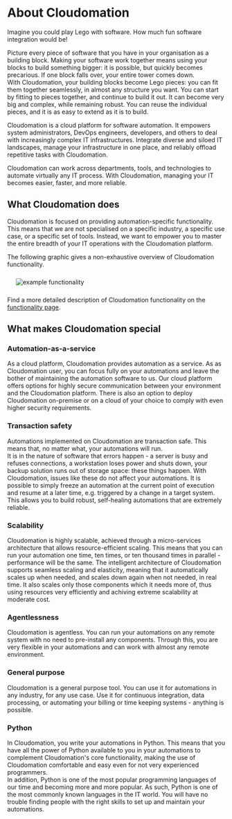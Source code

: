 # About Cloudomation

Imagine you could play Lego with software. How much fun software integration would be!

Picture every piece of software that you have in your organisation as a building block. Making your software work together means using your blocks to build something bigger: it is possible, but quickly becomes precarious. If one block falls over, your entire tower comes down.  
With Cloudomation, your building blocks become Lego pieces: you can fit them together seamlessly, in almost any structure you want. You can start by fitting to pieces together, and continue to build it out. It can become very big and complex, while remaining robust. You can reuse the individual pieces, and it is as easy to extend as it is to build.

Cloudomation is a cloud platform for software automation. It empowers system administrators, DevOps engineers, developers, and others to deal with increasingly complex IT infrastructures. Integrate diverse and siloed IT landscapes, manage your infrastructure in one place, and reliably offload repetitive tasks with Cloudomation.

Cloudomation can work across departments, tools, and technologies to automate virtually any IT process. With Cloudomation, managing your IT becomes easier, faster, and more reliable.

## What Cloudomation does
Cloudomation is focused on providing automation-specific functionality. This means that we are not specialised on a specific industry, a specific use case, or a specific set of tools. Instead, we want to empower you to master the entire breadth of your IT operations with the Cloudomation platform.

The following graphic gives a non-exhaustive overview of Cloudomation functionality.

<img src="/sitedata/images/Cloudomation_functionality.PNG" alt="example functionality" class="fullsize d-none d-md-block" style="float:center; margin: 10px 20px"/>

Find a more detailed description of Cloudomation functionality on the [functionality page](/site/Functionality).

## What makes Cloudomation special

### Automation-as-a-service
As a cloud platform, Cloudomation provides automation as a service. As as Cloudomation user, you can focus fully on your automations and leave the bother of maintaining the automation software to us. Our cloud platform offers options for highly secure communication between your environment and the Cloudomation platform. There is also an option to deploy Cloudomation on-premise or on a cloud of your choice to comply with even higher security requirements.

### Transaction safety
Automations implemented on Cloudomation are transaction safe. This means that, no matter what, your automations will run.  
It is in the nature of software that errors happen - a server is busy and refuses connections, a workstation loses power and shuts down, your backup solution runs out of storage space: these things happen. With Cloudomation, issues like these do not affect your automations. It is possible to simply freeze an automation at the current point of execution and resume at a later time, e.g. triggered by a change in a target system.  
This allows you to build robust, self-healing automations that are extremely reliable.

### Scalability
Cloudomation is highly scalable, achieved through a micro-services architecture that allows resource-efficient scaling. This means that you can run your automation one time, ten times, or ten thousand times in parallel - performance will be the same. The intelligent architecture of Cloudomation supports seamless scaling and elasticity, meaning that it automatically scales up when needed, and scales down again when not needed, in real time. It also scales only those components which it needs more of, thus using resources very efficiently and achiving extreme scalability at moderate cost.

### Agentlessness
Cloudomation is agentless. You can run your automations on any remote system with no need to pre-install any components. Through this, you are very flexible in your automations and can work with almost any remote environment.

### General purpose
Cloudomation is a general purpose tool. You can use it for automations in any industry, for any use case. Use it for continuous integration, data processing, or automating your billing or time keeping systems - anything is possible.  

### Python
In Cloudomation, you write your automations in Python. This means that you have all the power of Python available to you in your automations to complement Cloudomation's core functionality, making the use of Cloudomation comfortable and easy even for not very experienced programmers.  
In addition, Python is one of the most popular programming languages of our time and becoming more and more popular. As such, Python is one of the most commonly known languages in the IT world. You will have no trouble finding people with the right skills to set up and maintain your automations.
